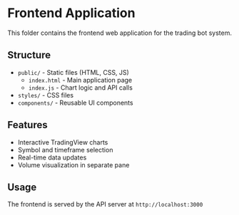 # Frontend Application

This folder contains the frontend web application for the trading bot system.

## Structure
- `public/` - Static files (HTML, CSS, JS)
  - `index.html` - Main application page
  - `index.js` - Chart logic and API calls
- `styles/` - CSS files
- `components/` - Reusable UI components

## Features
- Interactive TradingView charts
- Symbol and timeframe selection
- Real-time data updates
- Volume visualization in separate pane

## Usage
The frontend is served by the API server at `http://localhost:3000`
